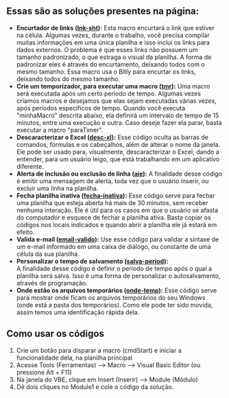 ## Essas são as soluções presentes na página:

- **Encurtador de links ([lnk-sht](https://github.com/cfprocha/codigos/blob/main/VBA/Excel/lnk-sht.bas)):**
  Esta macro encurtará o link que estiver na célula. Algumas vezes, durante o trabalho, você precisa compilar muitas informações em uma única planilha e isso inclui os links para dados externos. O problema é que esses links não possuem um tamanho padronizado, o que estraga o visual da planilha. A forma de padronizar eles é através do encurtamento, deixando todos com o mesmo tamanho. Essa macro usa o Bitly para encurtar os links, deixando todos do mesmo tamanho. 
- **Crie um temporizador, para executar uma macro ([tmr](https://github.com/cfprocha/codigos/blob/main/VBA/Excel/tmr.bas)):**
  Uma macro será executada após um certo período de tempo. Algumas vezes criamos macros e desejamos que elas sejam executadas várias vezes, após períodos específicos de tempo. Quando você executa "minhaMacro" descrita abaixo, ela definirá um intervalo de tempo de 15 minutos, entre uma execução e outra. Caso deseje fazer ela parar, basta executar a macro "paraTimer".
- **Descaracterizar o Excel ([desc-xl](https://github.com/cfprocha/codigos/blob/main/VBA/Excel/desc-xl.bas)):**
  Esse código oculta as barras de comandos, fórmulas e os cabeçalhos, além de alterar o nome da janela. Ele pode ser usado para, visualmente, descaracterizar o Excel, dando a entender, para um usuário leigo, que está trabalhando em um aplicativo diferente.
- **Alerta de inclusão ou exclusão de linha ([aie](https://github.com/cfprocha/codigos/blob/main/VBA/Excel/aie.bas)):**
  A finalidade desse código é emitir uma mensagem de alerta, toda vez que o usuário inserir, ou excluir uma linha na planilha.
- **Fecha planilha inativa ([fecha-inativa](https://github.com/cfprocha/codigos/blob/main/VBA/Excel/fecha-inativa.bas)):**
  Esse código serve para fechar uma planilha que esteja aberta há mais de 30 minutos, sem receber nenhuma interação. Ele é útil para os casos em que o usuário se afasta do computador e esquece de fechar a planilha ativa. Basta copiar os códigos nos locais indicados e quando abrir a planilha ele já estará em efeito.
- **Valida e-mail ([email-valido](https://github.com/cfprocha/codigos/blob/main/VBA/Excel/email-valido.bas)):**
  Use esse código para validar a sintaxe de um e-mail informado em uma caixa de diálogo, ou constante de uma célula da sua planilha.
- **Personalizar o tempo de salvamento ([salva-period](https://github.com/cfprocha/codigos/blob/main/VBA/Excel/salva-period.bas)):**  
  A finalidade desse código é definir o período de tempo após o qual a planilha será salva. Isso é uma forma de personalizar o autosalvamento, através de programação.
- **Onde estão os arquivos temporários ([onde-temp](https://github.com/cfprocha/codigos/blob/main/VBA/Excel/onde-temp.bas)):**
  Esse código serve para mostrar onde ficam os arquivos temporários do seu Windows (onde está a pasta dos temporários). Como ele pode ter sido movida, assim temos uma identificação rápida dela.


## Como usar os códigos

1. Crie um botão para disparar a macro (cmdStart) e iniciar a funcionalidade dela, na planilha principal
2. Acesse Tools (Ferramentas) --> Macro --> Visual Basic Editor (ou pressione Alt + F11)
3. Na janela do VBE, clique em Insert (Inserir) --> Module (Módulo)
4. Dê dois cliques no Module1 e cole o código da solução.
